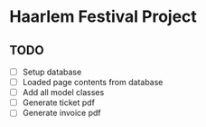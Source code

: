 # Haarlem Festival Project

## TODO

- [ ] Setup database
- [ ] Loaded page contents from database
- [ ] Add all model classes
- [ ] Generate ticket pdf
- [ ] Generate invoice pdf
